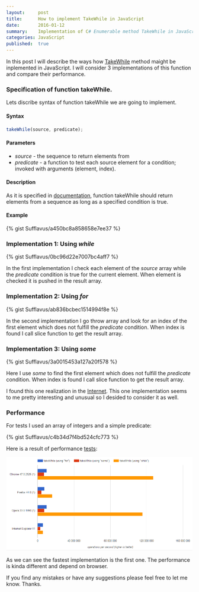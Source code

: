```yaml
---
layout:     post
title:      How to implement TakeWhile in JavaScript
date:       2016-01-12
summary:    Implementation of C# Enumerable method TakeWhile in JavaScript.
categories: JavaScript
published:  true
---
```


In this post I will describe the ways how [TakeWhile](https://msdn.microsoft.com/ru-ru/library/bb548775(v=vs.110).aspx) method maight be inplemented in JavaScript. I will consider 3 implementations of this function and compare their performance. 

### Specification of function takeWhile.

Lets discribe syntax of function takeWhile we are going to implement.

#### Syntax

```js
takeWhile(source, predicate);
```

#### Parameters
- *source* - the sequence to return elements from
- *predicate* - a function to test each source element for a condition; invoked with arguments (element, index).

#### Description
As it is specified in [documentation](https://msdn.microsoft.com/ru-ru/library/bb548775(v=vs.110).aspx), function takeWhile should return elements from a sequence as long as a specified condition is true.

#### Example

{% gist Sufflavus/a450bc8a858658e7ee37 %}

### Implementation 1: Using *while*

{% gist Sufflavus/0bc96d22e7007bc4aff7 %}

In the first implementation I check each element of the *source* array while the *predicate* condition is true for the current element. When element is checked it is pushed in the result array.

### Implementation 2: Using *for*

{% gist Sufflavus/ab836bcbec1514994f8e %}

In the second implementation I go throw array and look for an index of the first element which does not fulfill the *predicate* condition. When index is found I call slice function to get the result array.

### Implementation 3: Using *some*

{% gist Sufflavus/3a0015453a127a20f578 %}

Here I use *some* to find the first element which does not fulfill the *predicate* condition. When index is found I call slice function to get the result array.

I found this one realization in the [Internet](link). This one implementation seems to me pretty interesting and unusual so I desided to consider it as well.

### Performance

For tests I used an array of integers and a simple predicate:

{% gist Sufflavus/c4b34d7f4bd524cfc773 %}

Here is a result of performance [tests](http://jsperf.com/takewhile/2):

![performance](/images/posts/take-while-performance.png)

As we can see the fastest implementation is the first one. The performance is kinda different and depend on browser.

If you find any mistakes or have any suggestions please feel free to let me know. Thanks.
